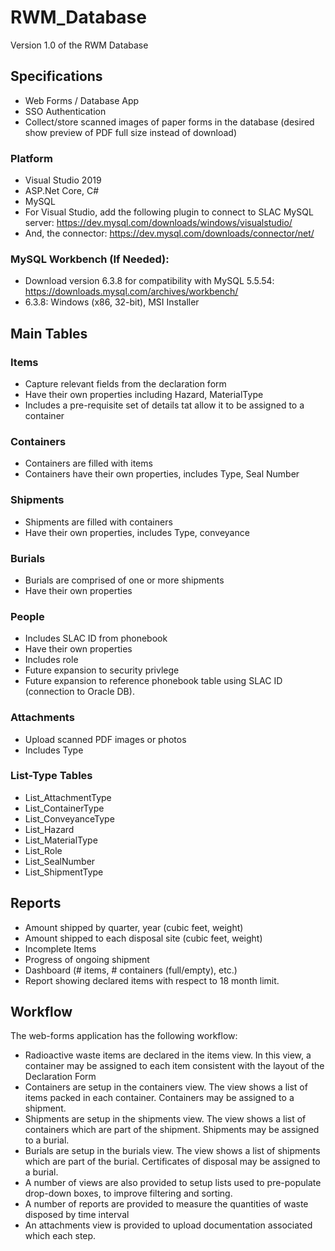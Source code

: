 # RWM_Database
Version 1.0 of the RWM Database

## Specifications
* Web Forms / Database App
* SSO Authentication
* Collect/store scanned images of paper forms in the database (desired show preview of PDF full size instead of download)

### Platform
* Visual Studio 2019
* ASP.Net Core, C#
* MySQL
* For Visual Studio, add the following plugin to connect to SLAC MySQL server: https://dev.mysql.com/downloads/windows/visualstudio/
* And, the connector:  https://dev.mysql.com/downloads/connector/net/


### MySQL Workbench (If Needed):
* Download version 6.3.8 for compatibility with MySQL 5.5.54: https://downloads.mysql.com/archives/workbench/
* 6.3.8:  Windows (x86, 32-bit), MSI Installer

## Main Tables

### Items
* Capture relevant fields from the declaration form
* Have their own properties including Hazard, MaterialType
* Includes a pre-requisite set of details tat allow it to be assigned to a container

### Containers
* Containers are filled with items
* Containers have their own properties, includes Type, Seal Number

### Shipments
* Shipments are filled with containers
* Have their own properties, includes Type, conveyance

### Burials
* Burials are comprised of one or more shipments
* Have their own properties

### People
* Includes SLAC ID from phonebook
* Have their own properties
* Includes role
* Future expansion to security privlege
* Future expansion to reference phonebook table using SLAC ID (connection to Oracle DB).

### Attachments
* Upload scanned PDF images or photos
* Includes Type

### List-Type Tables
* List_AttachmentType
* List_ContainerType
* List_ConveyanceType
* List_Hazard
* List_MaterialType
* List_Role
* List_SealNumber
* List_ShipmentType

## Reports
* Amount shipped by quarter, year (cubic feet, weight)
* Amount shipped to each disposal site (cubic feet, weight)
* Incomplete Items
* Progress of ongoing shipment
* Dashboard (# items, # containers (full/empty), etc.)
* Report showing declared items with respect to 18 month limit.

## Workflow

The web-forms application has the following workflow:

* Radioactive waste items are declared in the items view.  In this view, a container may be assigned to each item consistent with the layout of the Declaration Form
* Containers are setup in the containers view.  The view shows a list of items packed in each container.  Containers may be assigned to a shipment.
* Shipments are setup in the shipments view.  The view shows a list of containers which are part of the shipment.  Shipments may be assigned to a burial.
* Burials are setup in the burials view.  The view shows a list of shipments which are part of the burial.  Certificates of disposal may be assigned to a burial.
* A number of views are also provided to setup lists used to pre-populate drop-down boxes, to improve filtering and sorting.
* A number of reports are provided to measure the quantities of waste disposed by time interval
* An attachments view is provided to upload documentation associated which each step.


